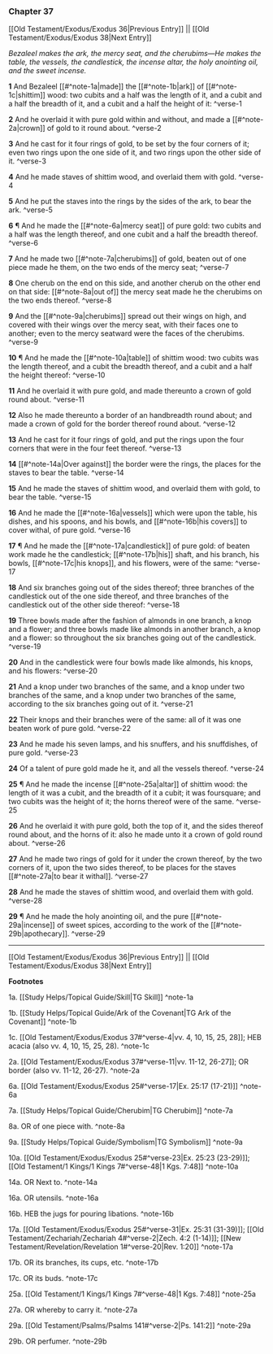 ### Chapter 37

[[Old Testament/Exodus/Exodus 36|Previous Entry]]  ||  [[Old Testament/Exodus/Exodus 38|Next Entry]]

*Bezaleel makes the ark, the mercy seat, and the cherubims—He makes the table, the vessels, the candlestick, the incense altar, the holy anointing oil, and the sweet incense.*

**1**  And Bezaleel [[#^note-1a|made]] the [[#^note-1b|ark]] of [[#^note-1c|shittim]] wood: two cubits and a half was the length of it, and a cubit and a half the breadth of it, and a cubit and a half the height of it: ^verse-1

**2**  And he overlaid it with pure gold within and without, and made a [[#^note-2a|crown]] of gold to it round about. ^verse-2

**3**  And he cast for it four rings of gold, to be set by the four corners of it; even two rings upon the one side of it, and two rings upon the other side of it. ^verse-3

**4**  And he made staves of shittim wood, and overlaid them with gold. ^verse-4

**5**  And he put the staves into the rings by the sides of the ark, to bear the ark. ^verse-5

**6**  ¶ And he made the [[#^note-6a|mercy seat]] of pure gold: two cubits and a half was the length thereof, and one cubit and a half the breadth thereof. ^verse-6

**7**  And he made two [[#^note-7a|cherubims]] of gold, beaten out of one piece made he them, on the two ends of the mercy seat; ^verse-7

**8**  One cherub on the end on this side, and another cherub on the other end on that side: [[#^note-8a|out of]] the mercy seat made he the cherubims on the two ends thereof. ^verse-8

**9**  And the [[#^note-9a|cherubims]] spread out their wings on high, and covered with their wings over the mercy seat, with their faces one to another; even to the mercy seatward were the faces of the cherubims. ^verse-9

**10**  ¶ And he made the [[#^note-10a|table]] of shittim wood: two cubits was the length thereof, and a cubit the breadth thereof, and a cubit and a half the height thereof: ^verse-10

**11**  And he overlaid it with pure gold, and made thereunto a crown of gold round about. ^verse-11

**12**  Also he made thereunto a border of an handbreadth round about; and made a crown of gold for the border thereof round about. ^verse-12

**13**  And he cast for it four rings of gold, and put the rings upon the four corners that were in the four feet thereof. ^verse-13

**14**  [[#^note-14a|Over against]] the border were the rings, the places for the staves to bear the table. ^verse-14

**15**  And he made the staves of shittim wood, and overlaid them with gold, to bear the table. ^verse-15

**16**  And he made the [[#^note-16a|vessels]] which were upon the table, his dishes, and his spoons, and his bowls, and [[#^note-16b|his covers]] to cover withal, of pure gold. ^verse-16

**17**  ¶ And he made the [[#^note-17a|candlestick]] of pure gold: of beaten work made he the candlestick; [[#^note-17b|his]] shaft, and his branch, his bowls, [[#^note-17c|his knops]], and his flowers, were of the same: ^verse-17

**18**  And six branches going out of the sides thereof; three branches of the candlestick out of the one side thereof, and three branches of the candlestick out of the other side thereof: ^verse-18

**19**  Three bowls made after the fashion of almonds in one branch, a knop and a flower; and three bowls made like almonds in another branch, a knop and a flower: so throughout the six branches going out of the candlestick. ^verse-19

**20**  And in the candlestick were four bowls made like almonds, his knops, and his flowers: ^verse-20

**21**  And a knop under two branches of the same, and a knop under two branches of the same, and a knop under two branches of the same, according to the six branches going out of it. ^verse-21

**22**  Their knops and their branches were of the same: all of it was one beaten work of pure gold. ^verse-22

**23**  And he made his seven lamps, and his snuffers, and his snuffdishes, of pure gold. ^verse-23

**24**  Of a talent of pure gold made he it, and all the vessels thereof. ^verse-24

**25**  ¶ And he made the incense [[#^note-25a|altar]] of shittim wood: the length of it was a cubit, and the breadth of it a cubit; it was foursquare; and two cubits was the height of it; the horns thereof were of the same. ^verse-25

**26**  And he overlaid it with pure gold, both the top of it, and the sides thereof round about, and the horns of it: also he made unto it a crown of gold round about. ^verse-26

**27**  And he made two rings of gold for it under the crown thereof, by the two corners of it, upon the two sides thereof, to be places for the staves [[#^note-27a|to bear it withal]]. ^verse-27

**28**  And he made the staves of shittim wood, and overlaid them with gold. ^verse-28

**29**  ¶ And he made the holy anointing oil, and the pure [[#^note-29a|incense]] of sweet spices, according to the work of the [[#^note-29b|apothecary]]. ^verse-29


---
[[Old Testament/Exodus/Exodus 36|Previous Entry]]  ||  [[Old Testament/Exodus/Exodus 38|Next Entry]]


**Footnotes**


1a. [[Study Helps/Topical Guide/Skill|TG Skill]] ^note-1a

1b. [[Study Helps/Topical Guide/Ark of the Covenant|TG Ark of the Covenant]] ^note-1b

1c. [[Old Testament/Exodus/Exodus 37#^verse-4|vv. 4, 10, 15, 25, 28]]; HEB acacia (also vv. 4, 10, 15, 25, 28). ^note-1c

2a. [[Old Testament/Exodus/Exodus 37#^verse-11|vv. 11-12, 26-27]]; OR border (also vv. 11-12, 26-27). ^note-2a

6a. [[Old Testament/Exodus/Exodus 25#^verse-17|Ex. 25:17 (17-21)]] ^note-6a

7a. [[Study Helps/Topical Guide/Cherubim|TG Cherubim]] ^note-7a

8a. OR of one piece with. ^note-8a

9a. [[Study Helps/Topical Guide/Symbolism|TG Symbolism]] ^note-9a

10a. [[Old Testament/Exodus/Exodus 25#^verse-23|Ex. 25:23 (23-29)]]; [[Old Testament/1 Kings/1 Kings 7#^verse-48|1 Kgs. 7:48]] ^note-10a

14a. OR Next to. ^note-14a

16a. OR utensils. ^note-16a

16b. HEB the jugs for pouring libations. ^note-16b

17a. [[Old Testament/Exodus/Exodus 25#^verse-31|Ex. 25:31 (31-39)]]; [[Old Testament/Zechariah/Zechariah 4#^verse-2|Zech. 4:2 (1-14)]]; [[New Testament/Revelation/Revelation 1#^verse-20|Rev. 1:20]] ^note-17a

17b. OR its branches, its cups, etc. ^note-17b

17c. OR its buds. ^note-17c

25a. [[Old Testament/1 Kings/1 Kings 7#^verse-48|1 Kgs. 7:48]] ^note-25a

27a. OR whereby to carry it. ^note-27a

29a. [[Old Testament/Psalms/Psalms 141#^verse-2|Ps. 141:2]] ^note-29a

29b. OR perfumer. ^note-29b